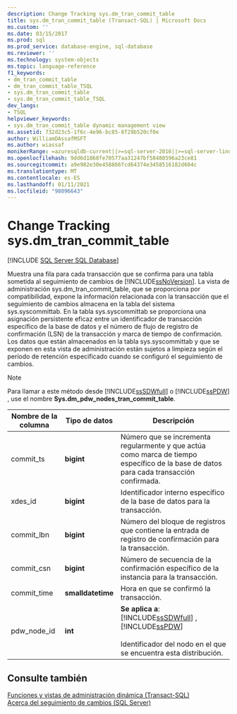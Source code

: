 ```yaml
---
description: Change Tracking sys.dm_tran_commit_table
title: sys.dm_tran_commit_table (Transact-SQL) | Microsoft Docs
ms.custom: ''
ms.date: 03/15/2017
ms.prod: sql
ms.prod_service: database-engine, sql-database
ms.reviewer: ''
ms.technology: system-objects
ms.topic: language-reference
f1_keywords:
- dm_tran_commit_table
- dm_tran_commit_table_TSQL
- sys.dm_tran_commit_table
- sys.dm_tran_commit_table_TSQL
dev_langs:
- TSQL
helpviewer_keywords:
- sys.dm_tran_commit_table dynamic management view
ms.assetid: 732d23c5-1f6c-4e96-bc85-8f29b520cf0e
author: WilliamDAssafMSFT
ms.author: wiassaf
monikerRange: =azuresqldb-current||>=sql-server-2016||>=sql-server-linux-2017||=azuresqldb-mi-current
ms.openlocfilehash: 9dd6d1868fe70577aa31247bf58488596a23ce81
ms.sourcegitcommit: a9e982e30e458866fcd64374e3458516182d604c
ms.translationtype: MT
ms.contentlocale: es-ES
ms.lasthandoff: 01/11/2021
ms.locfileid: "98096643"
---
```

# <a name="change-tracking---sysdm_tran_commit_table"></a>Change Tracking sys.dm_tran_commit_table
[!INCLUDE [SQL Server SQL Database](../../includes/applies-to-version/sql-asdb.md)]

  Muestra una fila para cada transacción que se confirma para una tabla sometida al seguimiento de cambios de [!INCLUDE[ssNoVersion](../../includes/ssnoversion-md.md)]. La vista de administración sys.dm_tran_commit_table, que se proporciona por compatibilidad, expone la información relacionada con la transacción que el seguimiento de cambios almacena en la tabla del sistema sys.syscommittab. En la tabla sys.syscommittab se proporciona una asignación persistente eficaz entre un identificador de transacción específico de la base de datos y el número de flujo de registro de confirmación (LSN) de la transacción y marca de tiempo de confirmación. Los datos que están almacenados en la tabla sys.syscommittab y que se exponen en esta vista de administración están sujetos a limpieza según el período de retención especificado cuando se configuró el seguimiento de cambios.  
  
> [!NOTE]  
>  Para llamar a este método desde [!INCLUDE[ssSDWfull](../../includes/sssdwfull-md.md)] o [!INCLUDE[ssPDW](../../includes/sspdw-md.md)] , use el nombre **Sys.dm_pdw_nodes_tran_commit_table**.  
  
|Nombre de la columna|Tipo de datos|Descripción|  
|-----------------|---------------|-----------------|  
|commit_ts|**bigint**|Número que se incrementa regularmente y que actúa como marca de tiempo específico de la base de datos para cada transacción confirmada.|  
|xdes_id|**bigint**|Identificador interno específico de la base de datos para la transacción.|  
|commit_lbn|**bigint**|Número del bloque de registros que contiene la entrada de registro de confirmación para la transacción.|  
|commit_csn|**bigint**|Número de secuencia de la confirmación específico de la instancia para la transacción.|  
|commit_time|**smalldatetime**|Hora en que se confirmó la transacción.|  
|pdw_node_id|**int**|**Se aplica a**: [!INCLUDE[ssSDWfull](../../includes/sssdwfull-md.md)] , [!INCLUDE[ssPDW](../../includes/sspdw-md.md)]<br /><br /> Identificador del nodo en el que se encuentra esta distribución.|  
  
## <a name="see-also"></a>Consulte también  
 [Funciones y vistas de administración dinámica &#40;Transact-SQL&#41;](~/relational-databases/system-dynamic-management-views/system-dynamic-management-views.md)   
 [Acerca del seguimiento de cambios &#40;SQL Server&#41;](../../relational-databases/track-changes/about-change-tracking-sql-server.md)  
  
  



